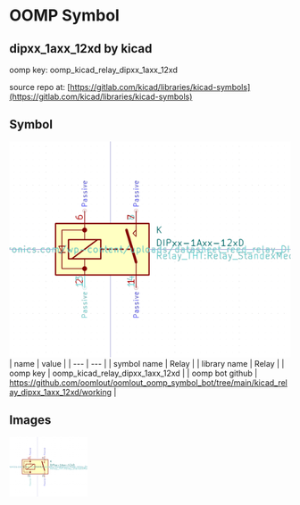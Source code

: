 # OOMP Symbol  
## dipxx_1axx_12xd  by kicad  
  
oomp key: oomp_kicad_relay_dipxx_1axx_12xd  
  
source repo at: [https://gitlab.com/kicad/libraries/kicad-symbols](https://gitlab.com/kicad/libraries/kicad-symbols)  
## Symbol  
  
[![working.png](working_600.png)](working.png)  
| name | value | 
| --- | --- | 
| symbol name | Relay | 
| library name | Relay | 
| oomp key | oomp_kicad_relay_dipxx_1axx_12xd | 
| oomp bot github | https://github.com/oomlout/oomlout_oomp_symbol_bot/tree/main/kicad_relay_dipxx_1axx_12xd/working | 
## Images  
  
[![working.png](working_140.png)](working.png)  
